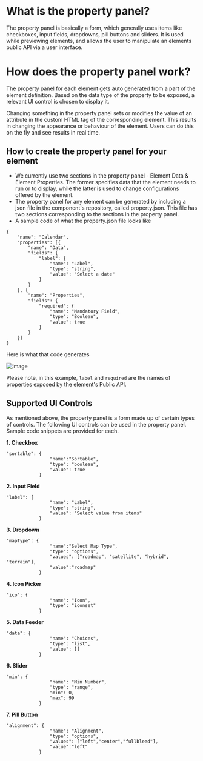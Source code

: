 # What is the property panel?

The property panel is basically a form, which generally uses items like checkboxes, input fields, dropdowns, pill buttons and sliders. It is used while previewing elements, and allows the user to manipulate an elements public API via a user interface.

# How does the property panel work? 

The property panel for each element gets auto generated from a part of the element definition. Based on the data type of the  property to be exposed, a relevant UI control is chosen to display it.

Changing something in the property panel sets or modifies the value of an attribute in the custom HTML tag of the corresponding element. This results in changing the appearance or behaviour of the element. Users can do this on the fly and see results in real time.

## How to create the property panel for your element

* We currently use two sections in the property panel - Element Data & Element Properties. The former specifies data that the element needs to run or to display, while the latter is used to change configurations offered by the element.
* The property panel for any element can be generated by including a json file in the component's repository, called property.json. This file has two sections corresponding to the sections in the property panel.
* A sample code of what the property.json file looks like
```
{
    "name": "Calendar",
    "properties": [{
        "name": "Data",
        "fields": {
            "label": {
                "name": "Label",
                "type": "string",
                "value": "Select a date"
            }
        }
    }, {
        "name": "Properties",
        "fields": {
            "required": {
                "name": "Mandatory Field",
                "type": "Boolean",
                "value": true
            }
        }
    }]
}
```
Here is what that code generates

![image](https://cloud.githubusercontent.com/assets/1782334/11029975/e23778f0-86f0-11e5-9b4c-c51d4fead0c6.png)

Please note, in this example, `label` and `required` are the names of properties exposed by the element's Public API. 

## Supported UI Controls

As mentioned above, the property panel is a form made up of certain types of controls. The following UI controls can be used in the property panel. Sample code snippets are provided for each.

**1. Checkbox**

```
"sortable": {
                "name":"Sortable",
                "type": "boolean",
                "value": true
            }
```

**2. Input Field**
```
"label": {
                "name": "Label",
                "type": "string",
                "value": "Select value from items"
            }
```

**3. Dropdown**
```
"mapType": {
                "name":"Select Map Type",
                "type": "options",
                "values": ["roadmap", "satellite", "hybrid", "terrain"],
                "value":"roadmap"
            }
```

**4. Icon Picker**
```
"ico": {
                "name": "Icon",
                "type": "iconset"
            }
```

**5. Data Feeder**

```
"data": {
                "name": "Choices",
                "type": "list",
                "value": []
            }
```

**6. Slider**
```
"min": {
                "name": "Min Number",
                "type": "range",
                "min": 0,
                "max": 99
            }
```

**7. Pill Button**
```
"alignment": {
                "name": "Alignment",
                "type": "options",
                "values": ["left","center","fullbleed"],
                "value":"left"
            }
```
